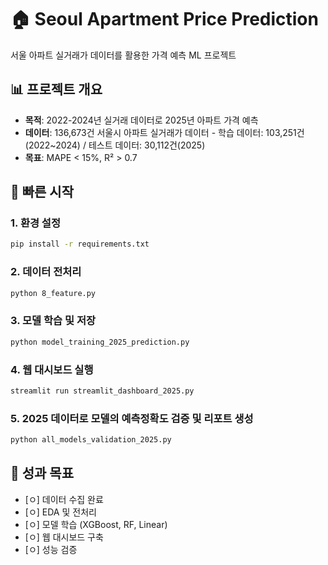 # 🏠 Seoul Apartment Price Prediction

서울 아파트 실거래가 데이터를 활용한 가격 예측 ML 프로젝트

## 📊 프로젝트 개요
- **목적**: 2022-2024년 실거래 데이터로 2025년 아파트 가격 예측
- **데이터**: 136,673건 서울시 아파트 실거래가 데이터  - 학습 데이터: 103,251건(2022~2024) / 테스트 데이터: 30,112건(2025)
- **목표**: MAPE < 15%, R² > 0.7

## 🚀 빠른 시작

### 1. 환경 설정
```bash
pip install -r requirements.txt
```

### 2. 데이터 전처리
```bash
python 8_feature.py
```

### 3. 모델 학습 및 저장
```bash
python model_training_2025_prediction.py
```

### 4. 웹 대시보드 실행
```bash
streamlit run streamlit_dashboard_2025.py
```

### 5. 2025 데이터로 모델의 예측정확도 검증 및 리포트 생성
```bash
python all_models_validation_2025.py
```

## 🎯 성과 목표
- [ㅇ] 데이터 수집 완료
- [ㅇ] EDA 및 전처리 
- [ㅇ] 모델 학습 (XGBoost, RF, Linear)
- [ㅇ] 웹 대시보드 구축
- [ㅇ] 성능 검증



